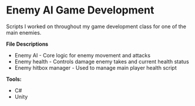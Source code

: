 # Enemy AI Game Development
Scripts I worked on throughout my game development class for one of the main enemies. 

**File Descriptions**

- Enemy AI - Core logic for enemy movement and attacks 
- Enemy health - Controls damage enemy takes and current health status
- Enemy hitbox manager - Used to manage main player health script 

**Tools:**
- C#
- Unity 
